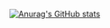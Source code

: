 [![Anurag's GitHub stats](https://github-readme-stats.vercel.app/api?username=rolemee)](https://github.com/anuraghazra/github-readme-stats)
